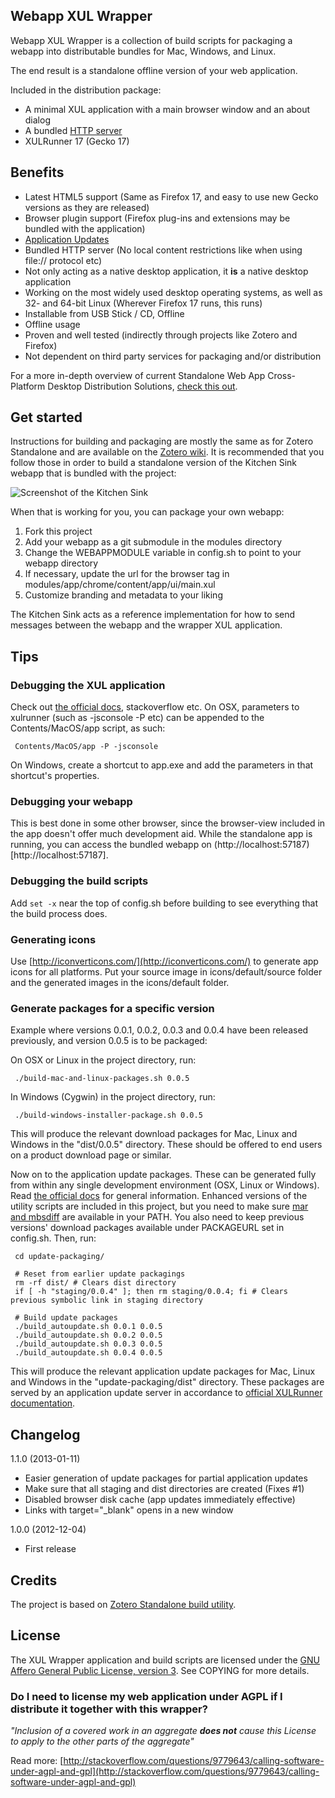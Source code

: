 Webapp XUL Wrapper
-----------------------------
Webapp XUL Wrapper is a collection of build scripts for packaging a webapp into distributable bundles for Mac, Windows, and Linux.

The end result is a standalone offline version of your web application.

Included in the distribution package:

* A minimal XUL application with a main browser window and an about dialog
* A bundled [HTTP server](https://developer.mozilla.org/en-US/docs/Httpd.js/HTTP_server_for_unit_tests)
* XULRunner 17 (Gecko 17)

Benefits
-----------------------------

* Latest HTML5 support (Same as Firefox 17, and easy to use new Gecko versions as they are released)
* Browser plugin support (Firefox plug-ins and extensions may be bundled with the application)
* [Application Updates](https://developer.mozilla.org/en-US/docs/XULRunner/Application_Update)
* Bundled HTTP server (No local content restrictions like when using file:// protocol etc)
* Not only acting as a native desktop application, it **is** a native desktop application
* Working on the most widely used desktop operating systems, as well as 32- and 64-bit Linux (Wherever Firefox 17 runs, this runs)
* Installable from USB Stick / CD, Offline
* Offline usage
* Proven and well tested (indirectly through projects like Zotero and Firefox)
* Not dependent on third party services for packaging and/or distribution

For a more in-depth overview of current Standalone Web App Cross-Platform Desktop Distribution Solutions, [check this out](http://blog.neamlabs.com/post/36584972328/2012-11-26-web-app-cross-platform-desktop-distribution).

Get started
-----------------------------
Instructions for building and packaging are mostly the same as for Zotero Standalone and are available on the [Zotero wiki](http://www.zotero.org/support/dev/client_coding/building_the_standalone_client).
It is recommended that you follow those in order to build a standalone version of the Kitchen Sink webapp that is bundled with the project:

![Screenshot of the Kitchen Sink](https://raw.github.com/neam/webapp-xul-wrapper-kitchensink/develop/misc/screen.png "Screenshot of the Kitchen Sink")

When that is working for you, you can package your own webapp:

1. Fork this project
2. Add your webapp as a git submodule in the modules directory
3. Change the WEBAPPMODULE variable in config.sh to point to your webapp directory
4. If necessary, update the url for the browser tag in modules/app/chrome/content/app/ui/main.xul
5. Customize branding and metadata to your liking

The Kitchen Sink acts as a reference implementation for how to send messages between the webapp and the wrapper XUL application. 

Tips
-----------------------------
### Debugging the XUL application
Check out [the official docs](https://developer.mozilla.org/en/docs/Debugging_a_XULRunner_Application), stackoverflow etc. On OSX, parameters to xulrunner (such as -jsconsole -P etc) can be appended to the Contents/MacOS/app script, as such:

     Contents/MacOS/app -P -jsconsole

On Windows, create a shortcut to app.exe and add the parameters in that shortcut's properties.

### Debugging your webapp
This is best done in some other browser, since the browser-view included in the app doesn't offer much development aid. While the standalone app is running, you can access the bundled webapp on (http://localhost:57187)[http://localhost:57187].

### Debugging the build scripts
Add `set -x` near the top of config.sh before building to see everything that the build process does.

### Generating icons
Use [http://iconverticons.com/](http://iconverticons.com/) to generate app icons for all platforms. Put your source image in icons/default/source folder and the generated images in the icons/default folder.

### Generate packages for a specific version
Example where versions 0.0.1, 0.0.2, 0.0.3 and 0.0.4 have been released previously, and version 0.0.5 is to be packaged:

On OSX or Linux in the project directory, run:

     ./build-mac-and-linux-packages.sh 0.0.5

In Windows (Cygwin) in the project directory, run:

     ./build-windows-installer-package.sh 0.0.5

This will produce the relevant download packages for Mac, Linux and Windows in the "dist/0.0.5" directory. These should be offered to end users on a product download page or similar.

Now on to the application update packages. These can be generated fully from within any single development environment (OSX, Linux or Windows). Read [the official docs](https://developer.mozilla.org/en-US/docs/XULRunner/Application_Update) for general information. Enhanced versions of the utility scripts are included in this project, but you need to make sure [mar and mbsdiff](https://wiki.mozilla.org/UpdateGeneration#What_the_Makefiles_do.2C_or_How_to_make_your_own_updates) are available in your PATH. You also need to keep previous versions' download packages available under PACKAGEURL set in config.sh. Then, run:

     cd update-packaging/

     # Reset from earlier update packagings
     rm -rf dist/ # Clears dist directory
     if [ -h "staging/0.0.4" ]; then rm staging/0.0.4; fi # Clears previous symbolic link in staging directory

     # Build update packages
     ./build_autoupdate.sh 0.0.1 0.0.5
     ./build_autoupdate.sh 0.0.2 0.0.5
     ./build_autoupdate.sh 0.0.3 0.0.5
     ./build_autoupdate.sh 0.0.4 0.0.5

This will produce the relevant application update packages for Mac, Linux and Windows in the "update-packaging/dist" directory. These packages are served by an application update server in accordance to [official XULRunner documentation](https://developer.mozilla.org/en-US/docs/Mozilla/Setting_up_an_update_server).

Changelog
-----------------------------

1.1.0 (2013-01-11)

 - Easier generation of update packages for partial application updates
 - Make sure that all staging and dist directories are created (Fixes #1)
 - Disabled browser disk cache (app updates immediately effective)
 - Links with target="_blank" opens in a new window

1.0.0 (2012-12-04)

 - First release

Credits
-----------------------------
The project is based on [Zotero Standalone build utility](https://github.com/zotero/zotero-standalone-build).

License
-----------------------------
The XUL Wrapper application and build scripts are licensed under the [GNU Affero General Public License, version 3](http://www.gnu.org/licenses/agpl-3.0.html). See COPYING for more details.

### Do I need to license my web application under AGPL if I distribute it together with this wrapper?

*"Inclusion of a covered work in an aggregate **does not** cause this License to apply to the other parts of the aggregate"*

Read more: [http://stackoverflow.com/questions/9779643/calling-software-under-agpl-and-gpl](http://stackoverflow.com/questions/9779643/calling-software-under-agpl-and-gpl)
